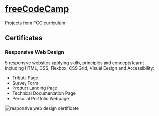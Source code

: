 # [freeCodeCamp](https://www.freecodecamp.org/) 
Projects from FCC curriculum

##

## Certificates
### Responsive Web Design

5 responsive websites applying skills, principles and concepts learnt including HTML, CSS, Flexbox, CSS Grid, Visual Design and Accessibility: 
* Tribute Page
* Survey Form
* Product Landing Page
* Technical Documentation Page
* Personal Portfolio Webpage

<img src="https://www.dropbox.com/s/vuk44wrn851b7sx/fcc-responsive-web-design-certificate.png?raw=1" alt="responsive web design certificate">
